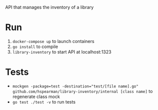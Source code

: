 API that manages the inventory of a library

# Run
1. `docker-compose up` to launch containers
1. `go install` to compile
1. `library-inventory` to start API at localhost:1323

# Tests
- `mockgen -package=test -destination="test/[file name].go" github.com/hspearman/library-inventory/internal [class name]` to regenerate class mock
- `go test ./test -v` to run tests
